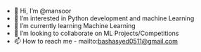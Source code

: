 - 👋 Hi, I’m @mansoor
- 👀 I’m interested in Python development and machine Learning
- 🌱 I’m currently learning Machine Learning
- 💞️ I’m looking to collaborate on ML Projects/Competitions
- 📫 How to reach me - mailto:bashasyed0511@gmail.com


